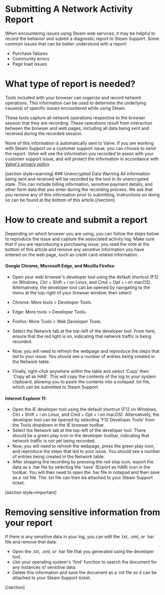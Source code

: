 # Submitting A Network Activity Report

When encountering issues using Steam web services, it may be helpful to record the behavior and submit a diagnostic report to Steam Support. Some common issues that can be better understood with a report:  

* Purchase failures
* Community errors
* Page load issues

  
  
# What type of report is needed?
  
Tools included with your browser can organize and record network operations. This information can be used to determine the underlying cause(s) of specific issues encountered while using Steam.   
  
These tools capture all network operations respective to the browser session that they are recording. These operations result from interaction between the browser and web pages, including all data being sent and received during the recorded session.  
  
None of this information is automatically sent to Valve. If you are working with Steam Support on a customer support issue, you can choose to send the report. Valve will use the information you recorded to assist with your customer support issue, and will protect the information in accordance with [Valve's privacy policy](http://store.steampowered.com/privacy_agreement/).  
  
[section style=warning] ### Unencrypted Data Warning
All information being sent and received will be recorded by the tool in its unencrypted state. This can include billing information, sensitive payment details, and other form data that you enter during the recording process. We ask that you remove any of this information prior to submitting. Instructions on doing so can be found at the bottom of this article.[/section]   
# How to create and submit a report
  
Depending on which browser you are using, you can follow the steps below to reproduce the issue and capture the associated activity log. Make sure that if you are reproducing a purchasing issue, you read the note at the bottom of this article and remove any sensitive information you have entered on the web page, such as credit card related information.  
  
#### Google Chrome, Microsoft Edge, and Mozilla Firefox:
  

* Open your web browser's developer tool using the default shortcut (F12 on Windows, Ctrl + Shift + i on Linux, and Cmd + Opt + i on macOS). Alternatively, the developer tool can be opened by navigating to the menu at the top-right of your browser window, then select:  

* Chrome: More tools > Developer Tools.
* Edge: More tools > Developer Tools.
* Firefox: More Tools > Web Developer Tools.
* Select the Network tab at the top-left of the developer tool. From here, ensure that the red light is on, indicating that network traffic is being recorded.
* Now, you will need to refresh the webpage and reproduce the steps that led to your issue. You should see a number of entries being created in the Network table.
* Finally, right-click anywhere within the table and select 'Copy' then 'Copy all as HAR'. This will copy the contents of the log to your system clipboard, allowing you to paste the contents into a notepad .txt file, which can be submitted to Steam Support.

    
#### Internet Explorer 11:
  

* Open the IE developer tool using the default shortcut (F12 on Windows, Ctrl + Shift + i on Linux, and Cmd + Opt + i on macOS). Alternatively, the developer tool can be opened by selecting 'F12 Developer Tools' from the Tools dropdown in the IE browser toolbar.
* Select the Network tab at the top-left of the developer tool. There should be a green play icon in the developer toolbar, indicating that network traffic is not yet being recorded.
* Now, you will need to refresh the webpage, press the green play icon, and reproduce the steps that led to your issue. You should see a number of entries being created in the Network table.
* After stopping the recording by pressing the red stop icon, export the data as a .har file by selecting the 'save' (Export as HAR) icon in the toolbar. You will then need to open the .har file in notepad and then save as a .txt file. The .txt file can then be attached to your Steam Support ticket.

    
  
  
[section style=important]   
# Removing sensitive information from your report
  
If there is any sensitive data in your log, you can edit the .txt, .xml, or .har file and remove that data.  

* Open the .txt, .xml, or .har file that you generated using the developer tool.
* Use your operating system's 'find' function to search the document for any instances of sensitive data.
* Delete this information and save the document as a .txt file so it can be attached to your Steam Support ticket.

 [/section]